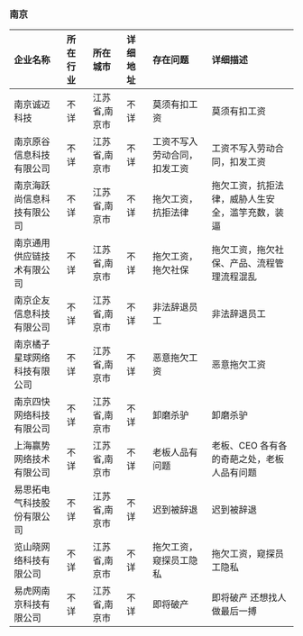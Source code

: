 ### 南京
| 企业名称 | 所在行业 | 所在城市 | 详细地址 | 存在问题 | 详细描述 |
| :----- | :------ | :------ | :------ | :----- | :------ |
南京诚迈科技|不详|江苏省,南京市|不详|莫须有扣工资|莫须有扣工资
南京原谷信息科技有限公司|不详|江苏省,南京市|不详|工资不写入劳动合同，扣发工资|工资不写入劳动合同，扣发工资
南京海跃尚信息科技有限公司|不详|江苏省,南京市|不详|拖欠工资，抗拒法律|拖欠工资，抗拒法律，威胁人生安全，滥竽充数，装逼
南京通用供应链技术有限公司|不详|江苏省,南京市|不详|拖欠工资，拖欠社保|拖欠工资，拖欠社保、产品、流程管理流程混乱
南京企友信息科技有限公司|不详|江苏省,南京市|不详|非法辞退员工|非法辞退员工
南京橘子星球网络科技有限公司|不详|江苏省,南京市|不详|恶意拖欠工资|恶意拖欠工资
南京四快网络科技有限公司|不详|江苏省,南京市|不详|卸磨杀驴|卸磨杀驴
上海赢势网络技术有限公司|不详|江苏省,南京市|不详|老板人品有问题|老板、CEO 各有各的奇葩之处，老板人品有问题
易思拓电气科技股份有限公司|不详|江苏省,南京市|不详|迟到被辞退|迟到被辞退
览山晓网络科技有限公司|不详|江苏省,南京市|不详|拖欠工资，窥探员工隐私|拖欠工资，窥探员工隐私
易虎网南京科技有限公司|不详|江苏省,南京市|不详|即将破产|即将破产 还想找人做最后一搏

